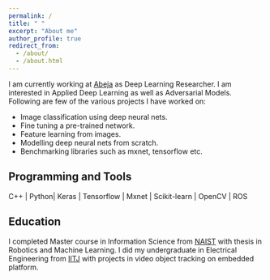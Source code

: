 ```yaml
---
permalink: /
title: " "
excerpt: "About me"
author_profile: true
redirect_from: 
  - /about/
  - /about.html
---
```



I am currently working at [Abeja](http://www.abeja.asia) as Deep Learning Researcher. I am interested in Applied Deep Learning as well as Adversarial Models. 
Following are few of the various projects I have worked on:

- Image classification using deep neural nets. 
- Fine tuning a pre-trained network.
- Feature learning from images.
- Modelling deep neural nets from scratch.
- Benchmarking libraries such as mxnet, tensorflow etc.

## Programming and Tools

C++ | Python| Keras | Tensorflow | Mxnet | Scikit-learn | OpenCV | ROS 


## Education
          
I completed Master course in Information Science from [NAIST](http://www.naist.jp/en/) with thesis in Robotics and Machine Learning. I did my undergraduate in Electrical Engineering from [IITJ](http://www.iitj.ac.in) with projects in video object tracking on embedded platform. 


